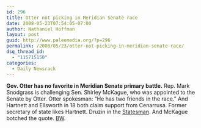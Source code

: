 ```yaml
---
id: 296
title: Otter not picking in Meridian Senate race
date: 2008-05-23T07:54:05-07:00
author: Nathaniel Hoffman
layout: post
guid: http://www.paleomedia.org/?p=296
permalink: /2008/05/23/otter-not-picking-in-meridian-senate-race/
dsq_thread_id:
  - "115715150"
categories:
  - Daily Newsrack
---
```

**Gov. Otter has no favorite in Meridian Senate primary battle.** Rep. Mark Snodgrass is challenging Sen. Shirley McKague, who was appointed to the Senate by Otter. Otter spokesman: &#8220;He has two friends in the race.&#8221; And Hartnett and Ellsworth in 18 both claim support from Cenarrusa. Former secretary of state likes Hartnett. Druzin in the [Statesman](http://www.idahostatesman.com/idahopolitics/story/389509.html). And McKague botched the quote. [BW](http://www.boiseweekly.com/gyrobase/Content?oid=oid%3A314100).